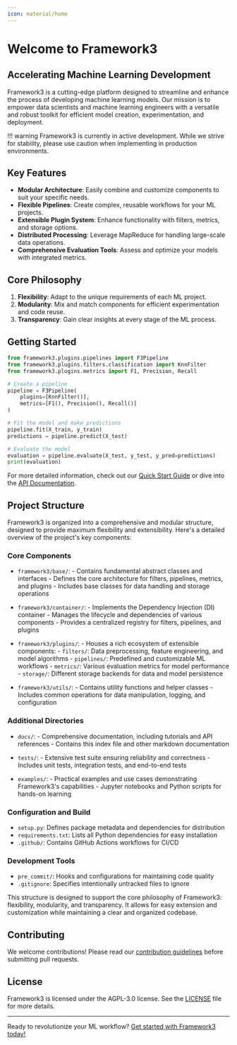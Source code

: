 ```yaml
---
icon: material/home
---
```


# Welcome to Framework3
## Accelerating Machine Learning Development

Framework3 is a cutting-edge platform designed to streamline and enhance the process of developing machine learning models. Our mission is to empower data scientists and machine learning engineers with a versatile and robust toolkit for efficient model creation, experimentation, and deployment.

!!! warning
    Framework3 is currently in active development. While we strive for stability, please use caution when implementing in production environments.

## Key Features

- **Modular Architecture**: Easily combine and customize components to suit your specific needs.
- **Flexible Pipelines**: Create complex, reusable workflows for your ML projects.
- **Extensible Plugin System**: Enhance functionality with filters, metrics, and storage options.
- **Distributed Processing**: Leverage MapReduce for handling large-scale data operations.
- **Comprehensive Evaluation Tools**: Assess and optimize your models with integrated metrics.

## Core Philosophy

1. **Flexibility**: Adapt to the unique requirements of each ML project.
2. **Modularity**: Mix and match components for efficient experimentation and code reuse.
3. **Transparency**: Gain clear insights at every stage of the ML process.

## Getting Started

```python
from framework3.plugins.pipelines import F3Pipeline
from framework3.plugins.filters.classification import KnnFilter
from framework3.plugins.metrics import F1, Precision, Recall

# Create a pipeline
pipeline = F3Pipeline(
    plugins=[KnnFilter()],
    metrics=[F1(), Precision(), Recall()]
)

# Fit the model and make predictions
pipeline.fit(X_train, y_train)
predictions = pipeline.predict(X_test)

# Evaluate the model
evaluation = pipeline.evaluate(X_test, y_test, y_pred=predictions)
print(evaluation)
```

For more detailed information, check out our [Quick Start Guide](quick_start/index.md) or dive into the [API Documentation](api/index.md).

## Project Structure

Framework3 is organized into a comprehensive and modular structure, designed to provide maximum flexibility and extensibility. Here's a detailed overview of the project's key components:

### Core Components

- `framework3/base/`:
      - Contains fundamental abstract classes and interfaces
      - Defines the core architecture for filters, pipelines, metrics, and plugins
      - Includes base classes for data handling and storage operations

- `framework3/container/`:
      - Implements the Dependency Injection (DI) container
      - Manages the lifecycle and dependencies of various components
      - Provides a centralized registry for filters, pipelines, and plugins

- `framework3/plugins/`:
      - Houses a rich ecosystem of extensible components:
         - `filters/`: Data preprocessing, feature engineering, and model algorithms
         - `pipelines/`: Predefined and customizable ML workflows
         - `metrics/`: Various evaluation metrics for model performance
         - `storage/`: Different storage backends for data and model persistence

- `framework3/utils/`:
      - Contains utility functions and helper classes
      - Includes common operations for data manipulation, logging, and configuration

### Additional Directories

- `docs/`:
      - Comprehensive documentation, including tutorials and API references
      - Contains this index file and other markdown documentation

- `tests/`:
      - Extensive test suite ensuring reliability and correctness
      - Includes unit tests, integration tests, and end-to-end tests

- `examples/`:
      - Practical examples and use cases demonstrating Framework3's capabilities
      - Jupyter notebooks and Python scripts for hands-on learning

### Configuration and Build

- `setup.py`: Defines package metadata and dependencies for distribution
- `requirements.txt`: Lists all Python dependencies for easy installation
- `.github/`: Contains GitHub Actions workflows for CI/CD

### Development Tools

- `pre_commit/`: Hooks and configurations for maintaining code quality
- `.gitignore`: Specifies intentionally untracked files to ignore

This structure is designed to support the core philosophy of Framework3: flexibility, modularity, and transparency. It allows for easy extension and customization while maintaining a clear and organized codebase.

## Contributing

We welcome contributions! Please read our [contribution guidelines](https://github.com/manucouto1/framework3/blob/main/docs/CONTRIBUTING.md) before submitting pull requests.

## License

Framework3 is licensed under the AGPL-3.0 license. See the [LICENSE](https://github.com/manucouto1/framework3/blob/main/LICENSE) file for more details.

---

Ready to revolutionize your ML workflow? [Get started with Framework3 today!](quick_start/index.md)
